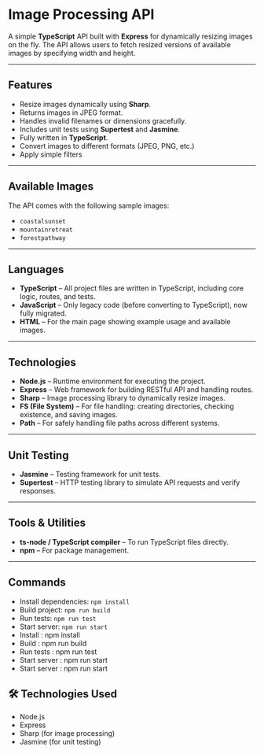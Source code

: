 # Image Processing API

A simple **TypeScript** API built with **Express** for dynamically resizing images on the fly. The API allows users to fetch resized versions of available images by specifying width and height.

---

## Features

- Resize images dynamically using **Sharp**.
- Returns images in JPEG format.
- Handles invalid filenames or dimensions gracefully.
- Includes unit tests using **Supertest** and **Jasmine**.
- Fully written in **TypeScript**.
- Convert images to different formats (JPEG, PNG, etc.)
- Apply simple filters

---

## Available Images

The API comes with the following sample images:

- `coastalsunset`
- `mountainretreat`
- `forestpathway`

---

## Languages
- **TypeScript** – All project files are written in TypeScript, including core logic, routes, and tests.
- **JavaScript** – Only legacy code (before converting to TypeScript), now fully migrated.
- **HTML** – For the main page showing example usage and available images.

---

## Technologies
- **Node.js** – Runtime environment for executing the project.
- **Express** – Web framework for building RESTful API and handling routes.
- **Sharp** – Image processing library to dynamically resize images.
- **FS (File System)** – For file handling: creating directories, checking existence, and saving images.
- **Path** – For safely handling file paths across different systems.

---

## Unit Testing
- **Jasmine** – Testing framework for unit tests.
- **Supertest** – HTTP testing library to simulate API requests and verify responses.

---

## Tools & Utilities
- **ts-node / TypeScript compiler** – To run TypeScript files directly.
- **npm** – For package management.

---

## Commands

- Install dependencies: `npm install`
- Build project: `npm run build`
- Run tests: `npm run test`
- Start server: `npm run start`
- Install : npm install 
- Build : npm run build 
- Run tests : npm run test 
- Start server : npm run start 
- Start server : npm run start
## 🛠 Technologies Used
- Node.js
- Express
- Sharp (for image processing)
- Jasmine (for unit testing)

